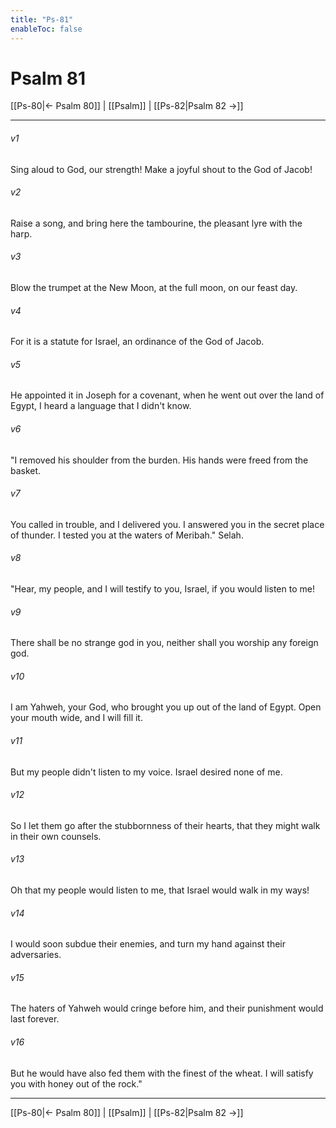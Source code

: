 ```yaml
---
title: "Ps-81"
enableToc: false
---
```

# Psalm 81

[[Ps-80|← Psalm 80]] | [[Psalm]] | [[Ps-82|Psalm 82 →]]
***



###### v1 
Sing aloud to God, our strength! Make a joyful shout to the God of Jacob! 

###### v2 
Raise a song, and bring here the tambourine, the pleasant lyre with the harp. 

###### v3 
Blow the trumpet at the New Moon, at the full moon, on our feast day. 

###### v4 
For it is a statute for Israel, an ordinance of the God of Jacob. 

###### v5 
He appointed it in Joseph for a covenant, when he went out over the land of Egypt, I heard a language that I didn't know. 

###### v6 
"I removed his shoulder from the burden. His hands were freed from the basket. 

###### v7 
You called in trouble, and I delivered you. I answered you in the secret place of thunder. I tested you at the waters of Meribah." Selah. 

###### v8 
"Hear, my people, and I will testify to you, Israel, if you would listen to me! 

###### v9 
There shall be no strange god in you, neither shall you worship any foreign god. 

###### v10 
I am Yahweh, your God, who brought you up out of the land of Egypt. Open your mouth wide, and I will fill it. 

###### v11 
But my people didn't listen to my voice. Israel desired none of me. 

###### v12 
So I let them go after the stubbornness of their hearts, that they might walk in their own counsels. 

###### v13 
Oh that my people would listen to me, that Israel would walk in my ways! 

###### v14 
I would soon subdue their enemies, and turn my hand against their adversaries. 

###### v15 
The haters of Yahweh would cringe before him, and their punishment would last forever. 

###### v16 
But he would have also fed them with the finest of the wheat. I will satisfy you with honey out of the rock."

***
[[Ps-80|← Psalm 80]] | [[Psalm]] | [[Ps-82|Psalm 82 →]]
